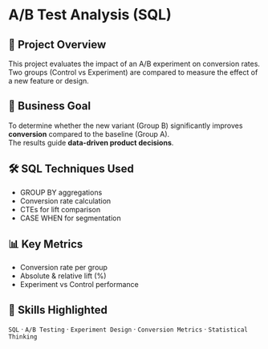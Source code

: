 # A/B Test Analysis (SQL)

## 📌 Project Overview
This project evaluates the impact of an A/B experiment on conversion rates.  
Two groups (Control vs Experiment) are compared to measure the effect of a new feature or design.

## 🎯 Business Goal
To determine whether the new variant (Group B) significantly improves **conversion** compared to the baseline (Group A).  
The results guide **data-driven product decisions**.

## 🛠️ SQL Techniques Used
- GROUP BY aggregations
- Conversion rate calculation
- CTEs for lift comparison
- CASE WHEN for segmentation

## 📊 Key Metrics
- Conversion rate per group
- Absolute & relative lift (%)
- Experiment vs Control performance

## 🔗 Skills Highlighted
`SQL` · `A/B Testing` · `Experiment Design` · `Conversion Metrics` · `Statistical Thinking`
